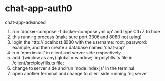 # chat-app-auth0
chat-app-advanced
1. run 'docker-compose -f docker-compose.yml up' and type Ctl+Z to hide 
2. this running process (make sure port 3306 and 8080 not using)
3. login the http://localhost:8080 with the username: root, password: example, and then create a database named 'chat-app'
4. run 'npm install' in client and server side respectively
5. add '(window as any).global = window;' in polyfills.ts file in /client/src/ployfills.ts file;
6. change to server side and run 'node index.js' in the terminal
7. open another terminal and change to client side running 'ng serve'
